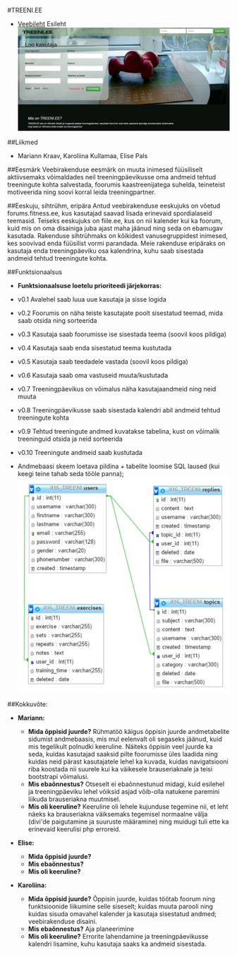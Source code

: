 #TREENI.EE
* [Veebileht](http://greeny.cs.tlu.ee/~marikraav/php-ruhmatoo-projekt/page/login.php)
Esileht
![Preview](Esileht.jpg)

##Liikmed
* Mariann Kraav, Karoliina Kullamaa, Elise Pals

##Eesmärk
Veebirakenduse eesmärk on muuta inimesed füüsiliselt aktiivsemaks võimaldades neil treeningpäevikusse oma andmeid tehtud treeningute kohta salvestada, foorumis kaastreenijatega suhelda, teineteist motiveerida ning soovi korral leida treeningpartner. 

##Eeskuju, sihtrühm, eripära
Antud veebirakenduse eeskujuks on võetud forums.fitness.ee, kus kasutajad saavad lisada erinevaid spordialaseid teemasid. Teiseks eeskujuks on fiile.ee, kus on nii kalender kui ka foorum, kuid mis on oma disainiga juba ajast maha jäänud ning seda on ebamugav kasutada.
Rakenduse sihtrühmaks on kõikidest vanusegruppidest inimesed, kes soovivad enda füüsilist vormi parandada. 
Meie rakenduse eripäraks on kasutaja enda treeningpäeviku osa kalendrina, kuhu saab sisestada andmeid tehtud treeningute kohta.

##Funktsionaalsus
* **Funktsionaalsuse loetelu prioriteedi järjekorras:**
* v0.1 Avalehel saab luua uue kasutaja ja sisse logida
* v0.2 Foorumis on näha teiste kasutajate poolt sisestatud teemad, mida saab otsida ning sorteerida
* v0.3 Kasutaja saab foorumisse ise sisestada teema (soovil koos pildiga)
* v0.4 Kasutaja saab enda sisestatud teema kustutada
* v0.5 Kasutaja saab teedadele vastada (soovil koos pildiga)
* v0.6 Kasutaja saab oma vastuseid muuta/kustutada
* v0.7 Treeningpäevikus on võimalus näha kasutajaandmeid ning neid muuta
* v0.8 Treeningpäevikusse saab sisestada kalendri abil andmeid tehtud treeningute kohta
* v0.9 Tehtud treeningute andmed kuvatakse tabelina, kust on võimalik treeninguid otsida ja neid sorteerida
* v0.10 Treeningute andmeid saab kustutada

* Andmebaasi skeem loetava pildina + tabelite loomise SQL laused (kui keegi teine tahab seda tööle panna);
![Preview](Andmebaasi_skeem.jpg)

##Kokkuvõte:
* **Mariann:** 
	* **Mida õppisid juurde?** Rühmatöö käigus õppisin juurde andmetabelite sidumist andmebaasis, mis mul eelenvalt oli segaseks jäänud, kuid mis tegelikult polnudki keeruline. Näiteks õppisin veel juurde ka seda, kuidas kasutajad saaksid pilte foorumisse üles laadida ning kuidas neid pärast kasutajatele lehel ka kuvada, kuidas navigatsiooni riba koostada nii suurele kui ka väikesele brauseriaknale ja teisi bootstrapi võimalusi.
	* **Mis ebaõnnestus?** Otseselt ei ebaõnnestunud midagi, kuid esilehel ja treeningpäeviku lehel võiksid asjad võib-olla natukene paremini liikuda brauseriakna muutmisel.
	* **Mis oli keeruline?** Keeruline oli lehele kujunduse tegemine nii, et leht näeks ka brauseriakna väiksemaks tegemisel normaalne välja (divi'de paigutamine ja suuruste määramine) ning muidugi tuli ette ka erinevaid keerulisi php erroreid.
	
* **Elise:**
	* **Mida õppisid juurde?**
	* **Mis ebaõnnestus?**
	* **Mis oli keeruline?**
	
* **Karoliina:**
	* **Mida õppisid juurde?** Õppisin juurde, kuidas töötab foorum ning funktsioonide liikumine selle siseselt; kuidas muuta parooli ning kuidas sisuda omavahel kalender ja kasutaja sisestatud andmed; veebirakenduse disaini.
	* **Mis ebaõnnestus?** Aja planeerimine
	* **Mis oli keeruline?** Errorite lahendamine ja treeningpäevikusse kalendri lisamine, kuhu kasutaja saaks ka andmeid sisestada.